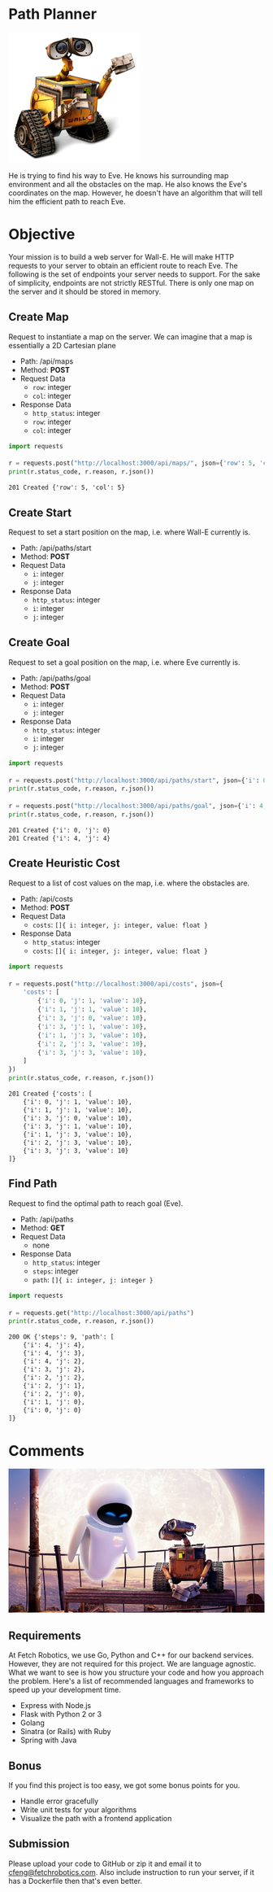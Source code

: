 
# Path Planner

![Wall-E needs your help](imgs/wall-e.png)

He is trying to find his way to Eve. He knows his surrounding map environment and all the obstacles on the map. He also knows the Eve's coordinates on the map. However, he doesn't have an algorithm that will tell him the efficient path to reach Eve.

# Objective

Your mission is to build a web server for Wall-E. He will make HTTP requests to your server to obtain an efficient route to reach Eve. The following is the set of endpoints your server needs to support. For the sake of simplicity, endpoints are not strictly RESTful. There is only one map on the server and it should be stored in memory.

## Create Map

Request to instantiate a map on the server. We can imagine that a map is essentially a 2D Cartesian plane

- Path: /api/maps
- Method: **POST**
- Request Data
    - `row`: integer
    - `col`: integer
- Response Data
    - `http_status`: integer
    - `row`: integer
    - `col`: integer

```python
import requests

r = requests.post("http://localhost:3000/api/maps/", json={'row': 5, 'col': 5})
print(r.status_code, r.reason, r.json())
```

    201 Created {'row': 5, 'col': 5}

## Create Start

Request to set a start position on the map, i.e. where Wall-E currently is.

- Path: /api/paths/start
- Method: **POST**
- Request Data
    - `i`: integer
    - `j`: integer
- Response Data
    - `http_status`: integer
    - `i`: integer
    - `j`: integer

## Create Goal

Request to set a goal position on the map, i.e. where Eve currently is.

- Path: /api/paths/goal
- Method: **POST**
- Request Data
    - `i`: integer
    - `j`: integer
- Response Data
    - `http_status`: integer
    - `i`: integer
    - `j`: integer

```python
import requests

r = requests.post("http://localhost:3000/api/paths/start", json={'i': 0, 'j': 0})
print(r.status_code, r.reason, r.json())

r = requests.post("http://localhost:3000/api/paths/goal", json={'i': 4, 'j': 4})
print(r.status_code, r.reason, r.json())
```

    201 Created {'i': 0, 'j': 0}
    201 Created {'i': 4, 'j': 4}

## Create Heuristic Cost

Request to a list of cost values on the map, i.e. where the obstacles are.

- Path: /api/costs
- Method: **POST**
- Request Data
    - `costs`: `[]{ i: integer, j: integer, value: float }`
- Response Data
    - `http_status`: integer
    - `costs`: `[]{ i: integer, j: integer, value: float }`

```python
import requests

r = requests.post("http://localhost:3000/api/costs", json={
    'costs': [
        {'i': 0, 'j': 1, 'value': 10},
        {'i': 1, 'j': 1, 'value': 10},
        {'i': 3, 'j': 0, 'value': 10},
        {'i': 3, 'j': 1, 'value': 10},
        {'i': 1, 'j': 3, 'value': 10},
        {'i': 2, 'j': 3, 'value': 10},
        {'i': 3, 'j': 3, 'value': 10},
    ]
})
print(r.status_code, r.reason, r.json())
```

    201 Created {'costs': [
        {'i': 0, 'j': 1, 'value': 10},
        {'i': 1, 'j': 1, 'value': 10},
        {'i': 3, 'j': 0, 'value': 10},
        {'i': 3, 'j': 1, 'value': 10},
        {'i': 1, 'j': 3, 'value': 10},
        {'i': 2, 'j': 3, 'value': 10},
        {'i': 3, 'j': 3, 'value': 10}
    ]}

## Find Path

Request to find the optimal path to reach goal (Eve).

- Path: /api/paths
- Method: **GET**
- Request Data
    - none
- Response Data
    - `http_status`: integer
    - `steps`: integer
    - `path`: `[]{ i: integer, j: integer }`

```python
import requests

r = requests.get("http://localhost:3000/api/paths")
print(r.status_code, r.reason, r.json())
```

    200 OK {'steps': 9, 'path': [
        {'i': 4, 'j': 4},
        {'i': 4, 'j': 3},
        {'i': 4, 'j': 2},
        {'i': 3, 'j': 2},
        {'i': 2, 'j': 2},
        {'i': 2, 'j': 1},
        {'i': 2, 'j': 0},
        {'i': 1, 'j': 0},
        {'i': 0, 'j': 0}
    ]}

# Comments

![Wall-E and Eve](imgs/wall-e-and-eve.jpg)

## Requirements

At Fetch Robotics, we use Go, Python and C++ for our backend services. However, they are not required for this project. We are language agnostic. What we want to see is how you structure your code and how you approach the problem. Here's a list of recommended languages and frameworks to speed up your development time.

- Express with Node.js
- Flask with Python 2 or 3
- Golang
- Sinatra (or Rails) with Ruby
- Spring with Java

## Bonus

If you find this project is too easy, we got some bonus points for you.

- Handle error gracefully
- Write unit tests for your algorithms
- Visualize the path with a frontend application

## Submission

Please upload your code to GitHub or zip it and email it to cfeng@fetchrobotics.com. Also include instruction to run your server, if it has a Dockerfile then that's even better.
